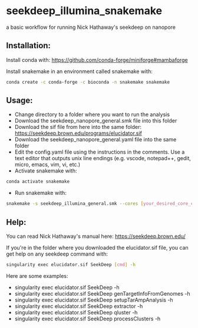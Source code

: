 # seekdeep_illumina_snakemake
a basic workflow for running Nick Hathaway's seekdeep on nanopore

## Installation:
Install conda with:
https://github.com/conda-forge/miniforge#mambaforge

Install snakemake in an environment called snakemake with:
```bash
conda create -c conda-forge -c bioconda -n snakemake snakemake
```

## Usage:
 - Change directory to a folder where you want to run the analysis
 - Download the seekdeep_nanopore_general.smk file into this folder
 - Download the sif file from here into the same folder: https://seekdeep.brown.edu/programs/elucidator.sif
 - Download the seekdeep_nanopore_general.yaml file into the same folder
 - Edit the config.yaml file using the instructions in the comments. Use a text editor that outputs unix line endings (e.g. vscode, notepad++, gedit, micro, emacs, vim, vi, etc.)
 - Activate snakemake with:
```bash
conda activate snakemake
```
 - Run snakemake with:
```bash
snakemake -s seekdeep_illumina_general.smk --cores [your_desired_core_count]
```

## Help:
You can read Nick Hathaway's manual here:
https://seekdeep.brown.edu/

If you're in the folder where you downloaded the elucidator.sif file, you can
get help on any seekdeep command with:
```bash
singularity exec elucidator.sif SeekDeep [cmd] -h
```

Here are some examples:
  - singularity exec elucidator.sif SeekDeep -h
  - singularity exec elucidator.sif SeekDeep genTargetInfoFromGenomes -h
  - singularity exec elucidator.sif SeekDeep setupTarAmpAnalysis -h
  - singularity exec elucidator.sif SeekDeep extractor -h
  - singularity exec elucidator.sif SeekDeep qluster -h
  - singularity exec elucidator.sif SeekDeep processClusters -h
